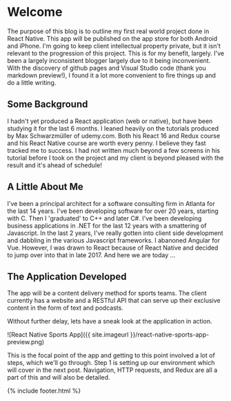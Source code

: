 # Welcome

The purpose of this blog is to outline my first real world project done in React Native. This app will be published on the app store for both Android and iPhone. I'm going to keep client intellectual property private, but it isn't relevant to the progression of this project. This is for my benefit, largely. I've been a largely inconsistent blogger largely due to it being inconvenient. With the discovery of github pages and Visual Studio code (thank you markdown preview!), I found it a lot more convenient to fire things up and do a little writing.

## Some Background

I hadn't yet produced a React application (web or native), but have been studying it for the last 6 months. I leaned heavily on the tutorials produced by Max Schwarzmüller of udemy.com. Both his React 16 and Redux course and his React Native course are worth every penny. I believe they fast tracked me to success. I had not written much beyond a few screens in his tutorial before I took on the project and my client is beyond pleased with the result and it's ahead of schedule!

## A Little About Me

I've been a principal architect for a software consulting firm in Atlanta for the last 14 years. I've been developing software for over 20 years, starting with C. Then I 'graduated' to C++ and later C#. I've been developing business applications in .NET for the last 12 years with a smattering of Javascript. In the last 2 years, I've really gotten into client side development and dabbling in the various Javascript frameworks. I abanoned Angular for Vue. However, I was drawn to React because of React Native and decided to jump over into that in late 2017. And here we are today ...

## The Application Developed

The app will be a content delivery method for sports teams. The client currently has a website and a RESTful API that can serve up their exclusive content in the form of text and podcasts.

Without further delay, lets have a sneak look at the application in action.

![React Native Sports App]({{ site.imageurl }}/react-native-sports-app-preview.png)

This is the focal point of the app and getting to this point involved a lot of steps, which we'll go through. Step 1 is setting up our environment which will cover in the next post. Navigation, HTTP requests, and Redux are all a part of this and will also be detailed.

{% include footer.html %}
